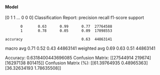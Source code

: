 #### Model
[0 1 1 ... 0 0 0]
Classification Report:
              precision    recall  f1-score   support

           0       0.63      0.99      0.77  27764588
           1       0.78      0.05      0.09  17098553

    accuracy                           0.63  44863141
   macro avg       0.71      0.52      0.43  44863141
weighted avg       0.69      0.63      0.51  44863141

Accuracy: 0.6318400443696085
Confusion Matrix:
[[27544914   219674]
 [16297138   801415]]
Confusion Matrix (%):
[[61.39764935  0.48965363]
 [36.32634193  1.78635508]]
